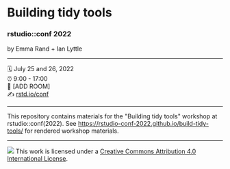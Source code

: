# Building tidy tools

### rstudio::conf 2022

by Emma Rand + Ian Lyttle

------------------------------------------------------------------------



🗓 July 25 and 26, 2022  
⏰ 9:00 - 17:00  
🏨 [ADD ROOM]  
✍️ [rstd.io/conf](http://rstd.io/conf)



------------------------------------------------------------------------

This repository contains materials for the "Building tidy tools" workshop at rstudio::conf(2022). See https://rstudio-conf-2022.github.io/build-tidy-tools/ for rendered workshop materials.


------------------------------------------------------------------------

![](https://i.creativecommons.org/l/by/4.0/88x31.png) This work is licensed under a [Creative Commons Attribution 4.0 International License](https://creativecommons.org/licenses/by/4.0/).
